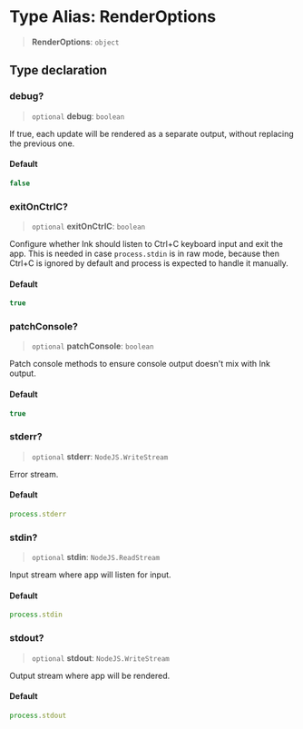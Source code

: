 # Type Alias: RenderOptions

> **RenderOptions**: `object`

## Type declaration

### debug?

> `optional` **debug**: `boolean`

If true, each update will be rendered as a separate output, without replacing the previous one.

#### Default

```ts
false
```

### exitOnCtrlC?

> `optional` **exitOnCtrlC**: `boolean`

Configure whether Ink should listen to Ctrl+C keyboard input and exit the app. This is needed in case `process.stdin` is in raw mode, because then Ctrl+C is ignored by default and process is expected to handle it manually.

#### Default

```ts
true
```

### patchConsole?

> `optional` **patchConsole**: `boolean`

Patch console methods to ensure console output doesn't mix with Ink output.

#### Default

```ts
true
```

### stderr?

> `optional` **stderr**: `NodeJS.WriteStream`

Error stream.

#### Default

```ts
process.stderr
```

### stdin?

> `optional` **stdin**: `NodeJS.ReadStream`

Input stream where app will listen for input.

#### Default

```ts
process.stdin
```

### stdout?

> `optional` **stdout**: `NodeJS.WriteStream`

Output stream where app will be rendered.

#### Default

```ts
process.stdout
```
